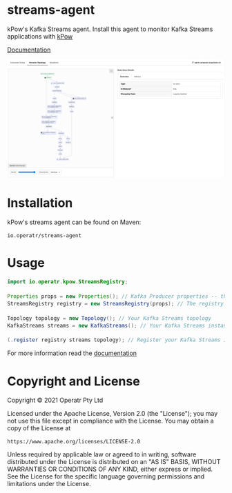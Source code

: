 # streams-agent

kPow's Kafka Streams agent. Install this agent to monitor Kafka Streams applications with [kPow](https://kpow.io)

[Documentation](https://docs.kpow.io/features/kafka-streams)

![screenshot](docs/screenshot.png)

# Installation

kPow's streams agent can be found on Maven:

``` 
io.operatr/streams-agent
```

# Usage

```java 
import io.operatr.kpow.StreamsRegistry;

Properties props = new Properties(); // Kafka Producer properties -- this is the Kafka cluster the metrics will be sent to.
StreamsRegistry registry = new StreamsRegistry(props); // The registry instance

Topology topology = new Topology(); // Your Kafka Streams topology
KafkaStreams streams = new KafkaStreams(); // Your Kafka Streams instance

(.register registry streams topology); // Register your Kafka Streams instance with the registry
```

For more information read the [documentation](https://docs.kpow.io/features/kafka-streams)

# Copyright and License

Copyright © 2021 Operatr Pty Ltd

Licensed under the Apache License, Version 2.0 (the "License"); you may not use this file except in compliance with the License. You may obtain a copy of the License at

```
https://www.apache.org/licenses/LICENSE-2.0
```

Unless required by applicable law or agreed to in writing, software distributed under the License is distributed on an "AS IS" BASIS, WITHOUT WARRANTIES OR CONDITIONS OF ANY KIND, either express or implied. See the License for the specific language governing permissions and limitations under the License.

